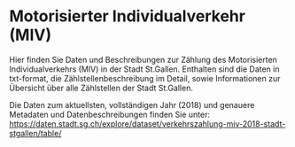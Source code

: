 # Motorisierter Individualverkehr (MIV)
Hier finden Sie Daten und Beschreibungen zur Zählung des Motorisierten Individualverkehrs (MIV) in der Stadt St.Gallen. Enthalten sind die Daten in txt-format,  die Zählstellenbeschreibung im Detail, sowie Informationen zur Übersicht über alle Zählstellen der Stadt St.Gallen.

Die Daten zum aktuellsten, vollständigen Jahr (2018) und genauere Metadaten und Datenbeschreibungen finden Sie unter:
https://daten.stadt.sg.ch/explore/dataset/verkehrszahlung-miv-2018-stadt-stgallen/table/
